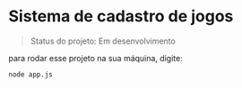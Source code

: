 <h1>Sistema de cadastro de jogos</h1>

> Status do projeto: Em desenvolvimento

para rodar esse projeto na sua máquina, digite:

```
node app.js
```
